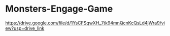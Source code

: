 # Monsters-Engage-Game
https://drive.google.com/file/d/1YsCFSqwXH_7tk94mnQcnKcQsLd4jWra9/view?usp=drive_link
